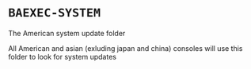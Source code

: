 # `BAEXEC-SYSTEM`

The American system update folder

All American and asian (exluding japan and china) consoles will use this folder to look for system updates

